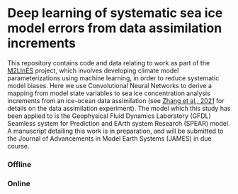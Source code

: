 # Deep learning of systematic sea ice model errors from data assimilation increments

This repository contains code and data relating to work as part of the [M2LInES](https://m2lines.github.io) project, which involves developing climate model parameterizations using machine learning, in order to reduce systematic model biases. Here we use Convolutional Neural Networks to derive a mapping from model state variables to sea ice concentration analysis increments from an ice-ocean data assimilation (see [Zhang et al., 2021](https://journals.ametsoc.org/view/journals/clim/34/6/JCLI-D-20-0469.1.xml) for details on the data assimilation experiment). The model which this study has been applied to is the Geophysical Fluid Dynamics Laboratory (GFDL) Seamless system for Prediction and EArth system Research (SPEAR) model. A manuscript detailing this work is in preparation, and will be submitted to the Journal of Advancements in Model Earth Systems (JAMES) in due course.

### Offline 


### Online
